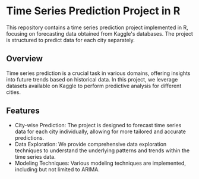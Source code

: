 # Time Series Prediction Project in R
This repository contains a time series prediction project implemented in R, focusing on forecasting data obtained from Kaggle's databases. The project is structured to predict data for each city separately.

## Overview
Time series prediction is a crucial task in various domains, offering insights into future trends based on historical data. In this project, we leverage datasets available on Kaggle to perform predictive analysis for different cities.

## Features
* City-wise Prediction: The project is designed to forecast time series data for each city individually, allowing for more tailored and accurate predictions.
* Data Exploration: We provide comprehensive data exploration techniques to understand the underlying patterns and trends within the time series data.
* Modeling Techniques: Various modeling techniques are implemented, including but not limited to ARIMA.
